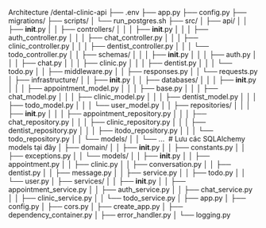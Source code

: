 Architecture
/dental-clinic-api
├── .env
├── app.py
├── config.py
├── migrations/
├── scripts/
│   └── run_postgres.sh
├── src/
│   ├── api/
│   │   ├── __init__.py
│   │   ├── controllers/
│   │   │   ├── __init__.py
│   │   │   ├── auth_controller.py
│   │   │   ├── chat_controller.py
│   │   │   ├── clinic_controller.py
│   │   │   ├── dentist_controller.py
│   │   │   └── todo_controller.py
│   │   ├── schemas/
│   │   │   ├── __init__.py
│   │   │   ├── auth.py
│   │   │   ├── chat.py
│   │   │   ├── clinic.py
│   │   │   ├── dentist.py
│   │   │   └── todo.py
│   │   ├── middleware.py
│   │   ├── responses.py
│   │   └── requests.py
│   ├── infrastructure/
│   │   ├── __init__.py
│   │   ├── databases/
│   │   │   ├── __init__.py
│   │   │   ├── appointment_model.py
│   │   │   ├── base.py
│   │   │   ├── chat_model.py
│   │   │   ├── clinic_model.py
│   │   │   ├── dentist_model.py
│   │   │   ├── todo_model.py
│   │   │   └── user_model.py
│   │   ├── repositories/
│   │   │   ├── __init__.py
│   │   │   ├── appointment_repository.py
│   │   │   ├── chat_repository.py
│   │   │   ├── clinic_repository.py
│   │   │   ├── dentist_repository.py
│   │   │   ├── itodo_repository.py
│   │   │   └── todo_repository.py
│   │   └── models/ 
│   │       └── ...  # Lưu các SQLAlchemy models tại đây
│   ├── domain/
│   │   ├── __init__.py
│   │   ├── constants.py
│   │   ├── exceptions.py
│   │   └── models/
│   │       ├── __init__.py
│   │       ├── appointment.py
│   │       ├── clinic.py
│   │       ├── conversation.py
│   │       ├── dentist.py
│   │       ├── message.py
│   │       ├── service.py
│   │       ├── todo.py
│   │       └── user.py
│   ├── services/
│   │   ├── __init__.py
│   │   ├── appointment_service.py
│   │   ├── auth_service.py
│   │   ├── chat_service.py
│   │   ├── clinic_service.py
│   │   └── todo_service.py
│   ├── app.py
│   ├── config.py
│   ├── cors.py
│   ├── create_app.py
│   ├── dependency_container.py
│   ├── error_handler.py
│   └── logging.py
